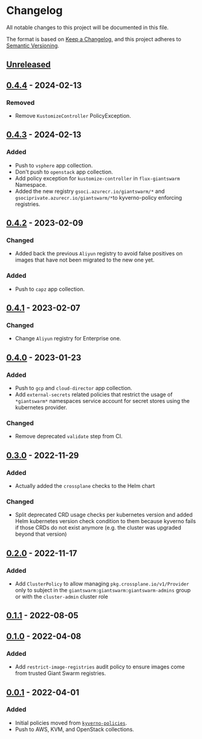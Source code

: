# Changelog

All notable changes to this project will be documented in this file.

The format is based on [Keep a Changelog](https://keepachangelog.com/en/1.0.0/),
and this project adheres to [Semantic Versioning](https://semver.org/spec/v2.0.0.html).

## [Unreleased]

## [0.4.4] - 2024-02-13

### Removed

- Remove `KustomizeController` PolicyException.

## [0.4.3] - 2024-02-13

### Added

- Push to `vsphere` app collection.
- Don't push to `openstack` app collection.
- Add policy exception for `kustomize-controller` in `flux-giantswarm` Namespace.
- Added the new registry `gsoci.azurecr.io/giantswarm/*` and `gsociprivate.azurecr.io/giantswarm/*`to kyverno-policy enforcing registries.

## [0.4.2] - 2023-02-09

### Changed

- Added back the previous `Aliyun` registry to avoid false positives on images that have not been migrated to the new one yet.

### Added

- Push to `capz` app collection.

## [0.4.1] - 2023-02-07

### Changed

- Change `Aliyun` registry for Enterprise one.

## [0.4.0] - 2023-01-23

### Added

- Push to `gcp` and `cloud-director` app collection.
- Add `external-secrets` related policies that restrict the usage of `*giantswarm*` namespaces service account for secret stores using the kubernetes provider.

### Changed

- Remove deprecated `validate` step from CI.

## [0.3.0] - 2022-11-29

### Added

- Actually added the `crossplane` checks to the Helm chart

### Changed

- Split deprecated CRD usage checks per kubernetes version and added Helm kubernetes version check condition to them because kyverno fails if those CRDs do not exist anymore (e.g. the cluster was upgraded beyond that version)

## [0.2.0] - 2022-11-17

### Added

- Add `ClusterPolicy` to allow managing `pkg.crossplane.io/v1/Provider` only to subject in the `giantswarm:giantswarm:giantswarm-admins` group or with the `cluster-admin` cluster role

## [0.1.1] - 2022-08-05

## [0.1.0] - 2022-04-08

### Added

- Add `restrict-image-registries` audit policy to ensure images come from trusted Giant Swarm registries.

## [0.0.1] - 2022-04-01

### Added

- Initial policies moved from [`kyverno-policies`](https://github.com/giantswarm/kyverno-policies).
- Push to AWS, KVM, and OpenStack collections.

[Unreleased]: https://github.com/giantswarm/kyverno-policies-dx/compare/v0.4.4...HEAD
[0.4.4]: https://github.com/giantswarm/kyverno-policies-dx/compare/v0.4.3...v0.4.4
[0.4.3]: https://github.com/giantswarm/kyverno-policies-dx/compare/v0.4.2...v0.4.3
[0.4.2]: https://github.com/giantswarm/kyverno-policies-dx/compare/v0.4.1...v0.4.2
[0.4.1]: https://github.com/giantswarm/kyverno-policies-dx/compare/v0.4.0...v0.4.1
[0.4.0]: https://github.com/giantswarm/kyverno-policies-dx/compare/v0.3.0...v0.4.0
[0.3.0]: https://github.com/giantswarm/kyverno-policies-dx/compare/v0.2.0...v0.3.0
[0.2.0]: https://github.com/giantswarm/kyverno-policies-dx/compare/v0.1.1...v0.2.0
[0.1.1]: https://github.com/giantswarm/kyverno-policies-dx/compare/v0.1.0...v0.1.1
[0.1.0]: https://github.com/giantswarm/kyverno-policies-dx/compare/v0.0.1...v0.1.0
[0.0.1]: https://github.com/giantswarm/kyverno-policies-dx/releases/tag/v0.0.1
